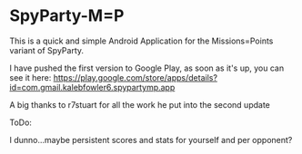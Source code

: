 SpyParty-M=P
============
This is a quick and simple Android Application for the Missions=Points variant of SpyParty.

I have pushed the first version to Google Play, as soon as it's up, you can see it here: https://play.google.com/store/apps/details?id=com.gmail.kalebfowler6.spypartymp.app

A big thanks to r7stuart for all the work he put into the second update

ToDo:

I dunno...maybe persistent scores and stats for yourself and per opponent?